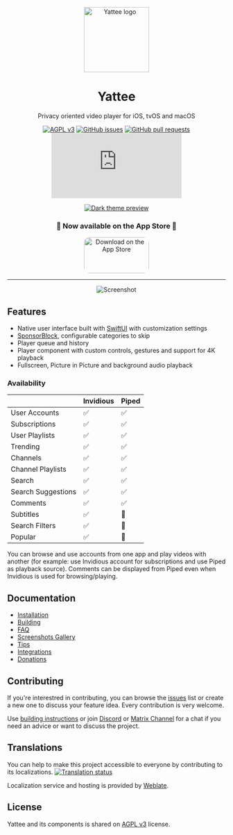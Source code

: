 <div align="center">
  <img src="https://r.yattee.stream/icons/yattee-150.png" width="150" height="150" alt="Yattee logo">
  <h1>Yattee</h1>
  <p>Privacy oriented video player for iOS, tvOS and macOS<br /></p>


[![AGPL v3](https://shields.io/badge/License-AGPL%20v3-blue.svg)](https://www.gnu.org/licenses/agpl-3.0.en.html)
[![GitHub issues](https://img.shields.io/github/issues/yattee/yattee)](https://github.com/yattee/yattee/issues)
[![GitHub pull requests](https://img.shields.io/github/issues-pr/yattee/yattee)](https://github.com/yattee/yattee/pulls)
[![Matrix](https://img.shields.io/matrix/yattee:matrix.org)](https://matrix.to/#/#Yattee:matrix.org)

[![Dark theme preview](https://invidget.switchblade.xyz/pSnNKhZHEG)](https://yattee.stream/discord)

<h3><strong>🎉 Now available on the App Store 🎉</strong></h3>
  <a href="https://apps.apple.com/us/app/yattee/id1595136629?itsct=apps_box_badge&amp;itscg=30200" style="display: inline-block; overflow: hidden; border-radius: 13px; width: 250px; height: 83px;"><img src="https://tools.applemediaservices.com/api/badges/download-on-the-app-store/black/en-us?size=250x83&amp;releaseDate=1666742400&h=eda3695f90de92150bc4ec7505362a1a" alt="Download on the App Store" style="border-radius: 13px; width: 150px; height: 83px;"></a>
<hr />

![Screenshot](https://r.yattee.stream/screenshots/all-platforms.png)
</div>

## Features
* Native user interface built with [SwiftUI](https://developer.apple.com/xcode/swiftui/) with customization settings
* [SponsorBlock](https://sponsor.ajay.app/), configurable categories to skip
* Player queue and history
* Player component with custom controls, gestures and support for 4K playback
* Fullscreen, Picture in Picture and background audio playback

### Availability
|| Invidious | Piped |
| - | - | - |
| User Accounts | ✅ | ✅ |
| Subscriptions | ✅ | ✅ |
| User Playlists | ✅ | ✅ |
| Trending | ✅ | ✅ |
| Channels | ✅ | ✅ |
| Channel Playlists | ✅ | ✅ |
| Search | ✅ | ✅ |
| Search Suggestions | ✅ | ✅ |
| Comments | ✅ | ✅ |
| Subtitles | ✅ |🔴 |
| Search Filters | ✅ | 🔴 |
| Popular | ✅ | 🔴 |

You can browse and use accounts from one app and play videos with another (for example: use Invidious account for subscriptions and use Piped as playback source). Comments can be displayed from Piped even when Invidious is used for browsing/playing.

## Documentation
* [Installation](https://github.com/yattee/yattee/wiki/Installation-Instructions)
* [Building](https://github.com/yattee/yattee/wiki/Building-instructions)
* [FAQ](https://github.com/yattee/yattee/wiki)
* [Screenshots Gallery](https://github.com/yattee/yattee/wiki/Screenshots-Gallery)
* [Tips](https://github.com/yattee/yattee/wiki/Tips)
* [Integrations](https://github.com/yattee/yattee/wiki/Integrations)
* [Donations](https://github.com/yattee/yattee/wiki/Donations)

## Contributing
If you're interestred in contributing, you can browse the [issues](https://github.com/yattee/yattee/issues) list or create a new one to discuss your feature idea. Every contribution is very welcome.

Use [building instructions](https://github.com/yattee/yattee/wiki/Building-instructions) or
join [Discord](https://yattee.stream/discord) or [Matrix Channel](https://matrix.to/#/#yattee:matrix.org) for a chat if you need an advice or want to discuss the project.

## Translations

You can help to make this project accessible to everyone by contributing to its localizations.
<a href="https://hosted.weblate.org/engage/yattee/">
<img src="https://hosted.weblate.org/widgets/yattee/-/localizable-strings/multi-auto.svg" alt="Translation status" />
</a>

Localization service and hosting is provided by [Weblate](https://weblate.org/en/).

## License
Yattee and its components is shared on [AGPL v3](https://www.gnu.org/licenses/agpl-3.0.en.html) license.
